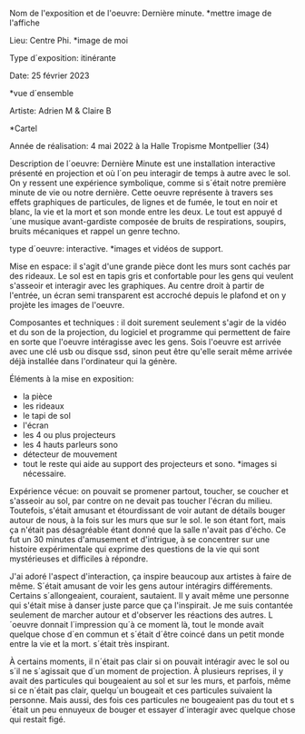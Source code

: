 Nom de l'exposition et de l'oeuvre: Dernière minute.
*mettre image de l'affiche

Lieu: Centre Phi.
*image de moi

Type d´exposition: itinérante

Date: 25 février 2023

*vue d´ensemble

Artiste: Adrien M & Claire B

*Cartel

Année de réalisation: 4 mai 2022 à la Halle Tropisme Montpellier (34)

Description de l´oeuvre: Dernière Minute est une installation interactive présenté en projection et où l´on peu interagir de temps à autre avec le sol. On y ressent une expérience symbolique, comme si s´était notre première minute de vie ou notre dernière. Cette oeuvre représente à travers ses effets graphiques de particules, de lignes et de fumée, le tout en noir et blanc, la vie et la mort et son monde entre les deux. Le tout est appuyé d´une musique avant-gardiste composée de bruits de respirations, soupirs, bruits mécaniques et rappel un genre techno.

type d´oeuvre: interactive.
*images et vidéos de support.

Mise en espace: il s'agit d'une grande pièce dont les murs sont cachés par des rideaux. Le sol est en tapis gris et confortable pour les gens qui veulent s'asseoir et interagir avec les graphiques. Au centre droit à partir de l'entrée, un écran semi transparent est accroché depuis le plafond et on y projète les images de l'oeuvre.

Composantes et techniques : il doit surement seulement s'agir de la vidéo et du son de la projection, du logiciel et programme qui permettent de faire en sorte que l'oeuvre intéragisse avec les gens. Sois l'oeuvre est arrivée avec une clé usb ou disque ssd, sinon peut être qu'elle serait même arrivée déjà installée dans l'ordinateur qui la génère.

Éléments à la mise en exposition:

* la pièce
* les rideaux
* le tapi de sol
* l'écran
* les 4 ou plus projecteurs
* les 4 hauts parleurs sono
* détecteur de mouvement
* tout le reste qui aide au support des projecteurs et sono.
*images si nécessaire.

Expérience vécue: on pouvait se promener partout, toucher, se coucher et s'asseoir au sol, par contre on ne devait pas toucher l'écran du milieu. Toutefois, s'était amusant et étourdissant de voir autant de détails bouger autour de nous, à la fois sur les murs que sur le sol. le son étant fort, mais ça n'était pas désagréable étant donné que la salle n'avait pas d'écho. Ce fut un 30 minutes d'amusement et d'intrigue, à se concentrer sur une histoire expérimentale qui exprime des questions de la vie qui sont mystérieuses et difficiles à répondre.

J'ai adoré l'aspect d'interaction, ça inspire beaucoup aux artistes à faire de même. S´était amusant de voir les gens autour intéragirs différements. Certains s´allongeaient, couraient, sautaient. Il y avait même une personne qui s'était mise à danser juste parce que ça l'inspirait. Je me suis contantée seulement de marcher autour et d'observer les réactions des autres. L´oeuvre donnait l´impression qu´à ce moment là, tout le monde avait quelque chose d´en commun et s´était d´être coincé dans un petit monde entre la vie et la mort. s´était très inspirant.
 
 À certains moments, il n´était pas clair si on pouvait intéragir avec le sol ou s´il ne s´agissait que d´un moment de projection. À plusieurs reprises, il y avait des particules qui bougeaient au sol et sur les murs, et parfois, même si ce n´était pas clair, quelqu´un bougeait et ces particules suivaient la personne. Mais aussi, des fois ces particules ne bougeaient pas du tout et s´était un peu ennuyeux de bouger et essayer d´interagir avec quelque chose qui restait figé.

